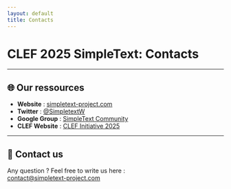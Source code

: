 ```yaml
---
layout: default
title: Contacts
---
```


# CLEF 2025 SimpleText: Contacts

---

## 🌐 Our ressources

- **Website** : [simpletext-project.com](http://simpletext-project.com/)
- **Twitter** : [@SimpletextW](https://twitter.com/SimpletextW)
- **Google Group** : [SimpleText Community](https://groups.google.com/g/simpletext)
- **CLEF Website** : [CLEF Initiative 2025](https://clef2025.clef-initiative.eu/index.php)

---

## 📧 Contact us

Any question ? Feel free to write us here :  
[contact@simpletext-project.com](mailto:contact@simpletext-project.com)
